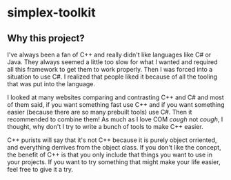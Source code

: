 # simplex-toolkit

## Why this project?
I've always been a fan of C++ and really didn't like languages like C# or Java. They always seemed a little too slow for what I wanted and required all this framework to get them to work properly. Then I was forced into a situation to use C#. I realized that people liked it because of all the tooling that was put into the language.

I looked at many websites comparing and contrasting C++ and C# and most of them said, if you want something fast use C++ and if you want something easier (because there are so many prebuilt tools) use C#. Then it recommended to combine them! As much as I love COM *cough* not *cough*, I thought, why don't I try to write a bunch of tools to make C++ easier.

C++ purists will say that it's not C++ because it is purely object orriented, and everything derrives from the object class. If you don't like the concept, the benefit of C++ is that you only include that things you want to use in your projects. If you want to try something that might make your life easier, feel free to give it a try.
